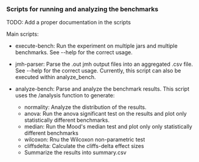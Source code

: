 ### Scripts for running and analyzing the benchmarks

TODO: Add a proper documentation in the scripts

Main scripts:

* execute-bench: Run the experiment on multiple jars and multiple benchmarks. See --help for the correct usage.

* jmh-parser: Parse the .out jmh output files into an aggregated .csv file. See --help for the correct usage.
		Currently, this script can also be executed within analyze_bench. 

* analyze-bench: Parse and analyze the benchmark results. This script uses the /analysis function to generate:
    * normality: Analyze the distribution of the results.
    * anova: Run the anova significant test on the results and plot only statistically different benchmarks.
    * median: Run the Mood's median test and plot only only statistically different benchmarks
    * wilcoxon: Rnu the Wilcoxon non-parametric test 
    * cliffsdelta: Calculate the cliffs-delta effect sizes
    * Summarize the results into summary.csv


